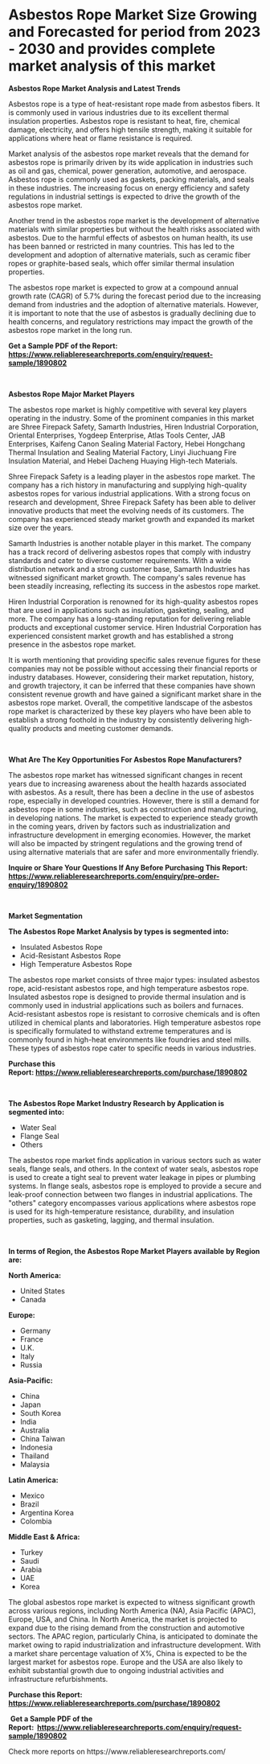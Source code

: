 <p><h1>Asbestos Rope Market Size Growing and Forecasted for period from 2023 - 2030 and provides complete market analysis of this market</h1></p><p><strong>Asbestos Rope Market Analysis and Latest Trends</strong></p>
<p><p>Asbestos rope is a type of heat-resistant rope made from asbestos fibers. It is commonly used in various industries due to its excellent thermal insulation properties. Asbestos rope is resistant to heat, fire, chemical damage, electricity, and offers high tensile strength, making it suitable for applications where heat or flame resistance is required.</p><p>Market analysis of the asbestos rope market reveals that the demand for asbestos rope is primarily driven by its wide application in industries such as oil and gas, chemical, power generation, automotive, and aerospace. Asbestos rope is commonly used as gaskets, packing materials, and seals in these industries. The increasing focus on energy efficiency and safety regulations in industrial settings is expected to drive the growth of the asbestos rope market.</p><p>Another trend in the asbestos rope market is the development of alternative materials with similar properties but without the health risks associated with asbestos. Due to the harmful effects of asbestos on human health, its use has been banned or restricted in many countries. This has led to the development and adoption of alternative materials, such as ceramic fiber ropes or graphite-based seals, which offer similar thermal insulation properties.</p><p>The asbestos rope market is expected to grow at a compound annual growth rate (CAGR) of 5.7% during the forecast period due to the increasing demand from industries and the adoption of alternative materials. However, it is important to note that the use of asbestos is gradually declining due to health concerns, and regulatory restrictions may impact the growth of the asbestos rope market in the long run.</p></p>
<p><strong>Get a Sample PDF of the Report:&nbsp; <a href="https://www.reliableresearchreports.com/enquiry/request-sample/1890802">https://www.reliableresearchreports.com/enquiry/request-sample/1890802</a></strong></p>
<p>&nbsp;</p>
<p><strong>Asbestos Rope Major Market Players</strong></p>
<p><p>The asbestos rope market is highly competitive with several key players operating in the industry. Some of the prominent companies in this market are Shree Firepack Safety, Samarth Industries, Hiren Industrial Corporation, Oriental Enterprises, Yogdeep Enterprise, Atlas Tools Center, JAB Enterprises, Kaifeng Canon Sealing Material Factory, Hebei Hongchang Thermal Insulation and Sealing Material Factory, Linyi Jiuchuang Fire Insulation Material, and Hebei Dacheng Huaying High-tech Materials.</p><p>Shree Firepack Safety is a leading player in the asbestos rope market. The company has a rich history in manufacturing and supplying high-quality asbestos ropes for various industrial applications. With a strong focus on research and development, Shree Firepack Safety has been able to deliver innovative products that meet the evolving needs of its customers. The company has experienced steady market growth and expanded its market size over the years.</p><p>Samarth Industries is another notable player in this market. The company has a track record of delivering asbestos ropes that comply with industry standards and cater to diverse customer requirements. With a wide distribution network and a strong customer base, Samarth Industries has witnessed significant market growth. The company's sales revenue has been steadily increasing, reflecting its success in the asbestos rope market.</p><p>Hiren Industrial Corporation is renowned for its high-quality asbestos ropes that are used in applications such as insulation, gasketing, sealing, and more. The company has a long-standing reputation for delivering reliable products and exceptional customer service. Hiren Industrial Corporation has experienced consistent market growth and has established a strong presence in the asbestos rope market.</p><p>It is worth mentioning that providing specific sales revenue figures for these companies may not be possible without accessing their financial reports or industry databases. However, considering their market reputation, history, and growth trajectory, it can be inferred that these companies have shown consistent revenue growth and have gained a significant market share in the asbestos rope market. Overall, the competitive landscape of the asbestos rope market is characterized by these key players who have been able to establish a strong foothold in the industry by consistently delivering high-quality products and meeting customer demands.</p></p>
<p>&nbsp;</p>
<p><strong>What Are The Key Opportunities For Asbestos Rope Manufacturers?</strong></p>
<p><p>The asbestos rope market has witnessed significant changes in recent years due to increasing awareness about the health hazards associated with asbestos. As a result, there has been a decline in the use of asbestos rope, especially in developed countries. However, there is still a demand for asbestos rope in some industries, such as construction and manufacturing, in developing nations. The market is expected to experience steady growth in the coming years, driven by factors such as industrialization and infrastructure development in emerging economies. However, the market will also be impacted by stringent regulations and the growing trend of using alternative materials that are safer and more environmentally friendly.</p></p>
<p><strong>Inquire or Share Your Questions If Any Before Purchasing This Report: <a href="https://www.reliableresearchreports.com/enquiry/pre-order-enquiry/1890802">https://www.reliableresearchreports.com/enquiry/pre-order-enquiry/1890802</a></strong></p>
<p>&nbsp;</p>
<p><strong>Market Segmentation</strong></p>
<p><strong>The Asbestos Rope Market Analysis by types is segmented into:</strong></p>
<p><ul><li>Insulated Asbestos Rope</li><li>Acid-Resistant Asbestos Rope</li><li>High Temperature Asbestos Rope</li></ul></p>
<p><p>The asbestos rope market consists of three major types: insulated asbestos rope, acid-resistant asbestos rope, and high temperature asbestos rope. Insulated asbestos rope is designed to provide thermal insulation and is commonly used in industrial applications such as boilers and furnaces. Acid-resistant asbestos rope is resistant to corrosive chemicals and is often utilized in chemical plants and laboratories. High temperature asbestos rope is specifically formulated to withstand extreme temperatures and is commonly found in high-heat environments like foundries and steel mills. These types of asbestos rope cater to specific needs in various industries.</p></p>
<p><strong>Purchase this Report:&nbsp;<a href="https://www.reliableresearchreports.com/purchase/1890802">https://www.reliableresearchreports.com/purchase/1890802</a></strong></p>
<p>&nbsp;</p>
<p><strong>The Asbestos Rope Market Industry Research by Application is segmented into:</strong></p>
<p><ul><li>Water Seal</li><li>Flange Seal</li><li>Others</li></ul></p>
<p><p>The asbestos rope market finds application in various sectors such as water seals, flange seals, and others. In the context of water seals, asbestos rope is used to create a tight seal to prevent water leakage in pipes or plumbing systems. In flange seals, asbestos rope is employed to provide a secure and leak-proof connection between two flanges in industrial applications. The "others" category encompasses various applications where asbestos rope is used for its high-temperature resistance, durability, and insulation properties, such as gasketing, lagging, and thermal insulation.</p></p>
<p>&nbsp;</p>
<p><strong>In terms of Region, the Asbestos Rope Market Players available by Region are:</strong></p>
<p>
    <p> <strong> North America: </strong>
        <ul>
            <li>United States</li>
            <li>Canada</li>
        </ul>
        </p> 
    <p> <strong> Europe: </strong>
        <ul>
            <li>Germany</li>
            <li>France</li>
            <li>U.K.</li>
            <li>Italy</li>
            <li>Russia</li>
        </ul>
        </p> 
    <p> <strong> Asia-Pacific: </strong>
        <ul>
            <li>China</li>
            <li>Japan</li>
            <li>South Korea</li>
            <li>India</li>
            <li>Australia</li>
            <li>China Taiwan</li>
            <li>Indonesia</li>
            <li>Thailand</li>
            <li>Malaysia</li>
        </ul>
        </p> 
    <p> <strong> Latin America: </strong>
        <ul>
            <li>Mexico</li>
            <li>Brazil</li>
            <li>Argentina Korea</li>
            <li>Colombia</li>
        </ul>
        </p> 
    <p> <strong> Middle East & Africa: </strong>
        <ul>
            <li>Turkey</li>
            <li>Saudi</li>
            <li>Arabia</li>
            <li>UAE</li>
            <li>Korea</li>
        </ul>
    </p>
    </p>
<p><p>The global asbestos rope market is expected to witness significant growth across various regions, including North America (NA), Asia Pacific (APAC), Europe, USA, and China. In North America, the market is projected to expand due to the rising demand from the construction and automotive sectors. The APAC region, particularly China, is anticipated to dominate the market owing to rapid industrialization and infrastructure development. With a market share percentage valuation of X%, China is expected to be the largest market for asbestos rope. Europe and the USA are also likely to exhibit substantial growth due to ongoing industrial activities and infrastructure refurbishments.</p></p>
<p><strong>Purchase this Report: <a href="https://www.reliableresearchreports.com/purchase/1890802">https://www.reliableresearchreports.com/purchase/1890802</a></strong></p>
<p>&nbsp;<strong>Get a Sample PDF of the Report:&nbsp;&nbsp;<a href="https://www.reliableresearchreports.com/enquiry/request-sample/1890802">https://www.reliableresearchreports.com/enquiry/request-sample/1890802</a></strong></p>
<p><strong></strong></p>
<p>Check more reports on https://www.reliableresearchreports.com/</p>